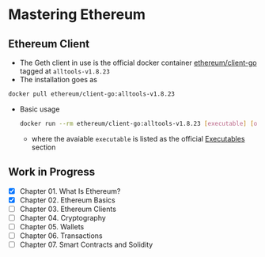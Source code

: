 # Mastering Ethereum

## Ethereum Client

- The Geth client in use is the official docker container [ethereum/client-go](https://hub.docker.com/r/ethereum/client-go) tagged at `alltools-v1.8.23`
- The installation goes as

```bash
docker pull ethereum/client-go:alltools-v1.8.23
```

- Basic usage

  ```bash
  docker run --rm ethereum/client-go:alltools-v1.8.23 [executable] [options]
  ```

  - where the avaiable `executable` is listed as the official [Executables](https://github.com/ethereum/go-ethereum#executables) section

## Work in Progress

- [x] Chapter 01. What Is Ethereum?
- [x] Chapter 02. Ethereum Basics
- [ ] Chapter 03. Ethereum Clients
- [ ] Chapter 04. Cryptography
- [ ] Chapter 05. Wallets
- [ ] Chapter 06. Transactions
- [ ] Chapter 07. Smart Contracts and Solidity
